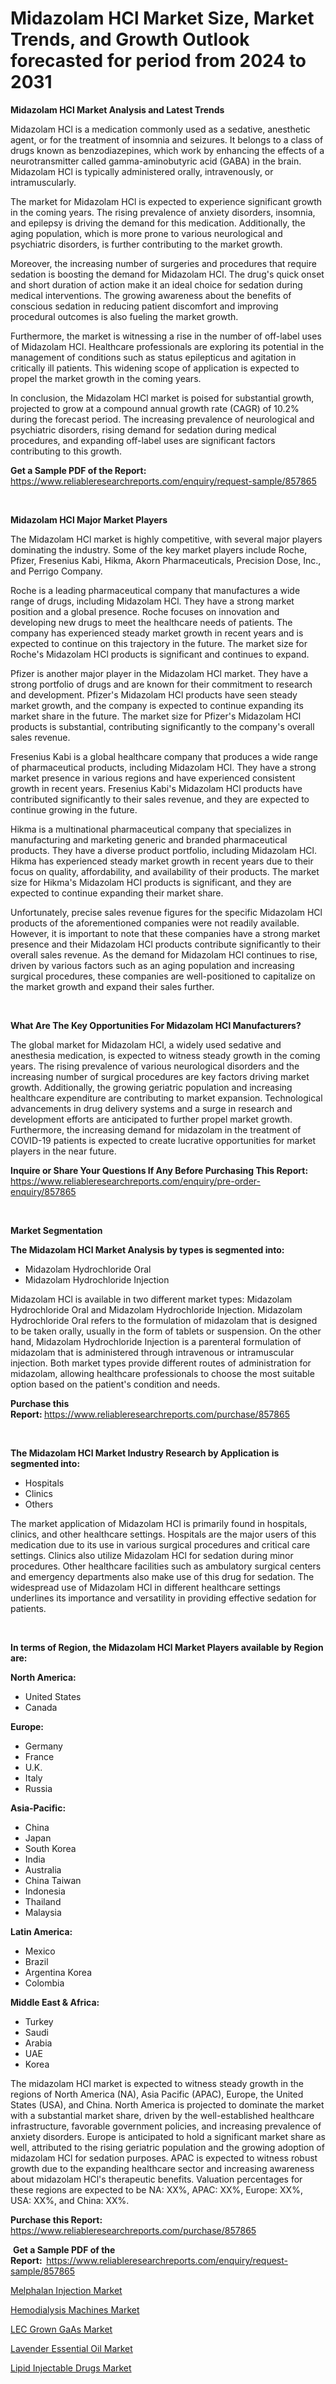 <p><h1>Midazolam HCl Market Size, Market Trends, and Growth Outlook forecasted for period from 2024 to 2031</h1></p><p><strong>Midazolam HCl Market Analysis and Latest Trends</strong></p>
<p><p>Midazolam HCl is a medication commonly used as a sedative, anesthetic agent, or for the treatment of insomnia and seizures. It belongs to a class of drugs known as benzodiazepines, which work by enhancing the effects of a neurotransmitter called gamma-aminobutyric acid (GABA) in the brain. Midazolam HCl is typically administered orally, intravenously, or intramuscularly.</p><p>The market for Midazolam HCl is expected to experience significant growth in the coming years. The rising prevalence of anxiety disorders, insomnia, and epilepsy is driving the demand for this medication. Additionally, the aging population, which is more prone to various neurological and psychiatric disorders, is further contributing to the market growth.</p><p>Moreover, the increasing number of surgeries and procedures that require sedation is boosting the demand for Midazolam HCl. The drug's quick onset and short duration of action make it an ideal choice for sedation during medical interventions. The growing awareness about the benefits of conscious sedation in reducing patient discomfort and improving procedural outcomes is also fueling the market growth.</p><p>Furthermore, the market is witnessing a rise in the number of off-label uses of Midazolam HCl. Healthcare professionals are exploring its potential in the management of conditions such as status epilepticus and agitation in critically ill patients. This widening scope of application is expected to propel the market growth in the coming years.</p><p>In conclusion, the Midazolam HCl market is poised for substantial growth, projected to grow at a compound annual growth rate (CAGR) of 10.2% during the forecast period. The increasing prevalence of neurological and psychiatric disorders, rising demand for sedation during medical procedures, and expanding off-label uses are significant factors contributing to this growth.</p></p>
<p><strong>Get a Sample PDF of the Report:&nbsp;</strong> <a href="https://www.reliableresearchreports.com/enquiry/request-sample/857865">https://www.reliableresearchreports.com/enquiry/request-sample/857865</a></p>
<p>&nbsp;</p>
<p><strong>Midazolam HCl Major Market Players</strong></p>
<p><p>The Midazolam HCl market is highly competitive, with several major players dominating the industry. Some of the key market players include Roche, Pfizer, Fresenius Kabi, Hikma, Akorn Pharmaceuticals, Precision Dose, Inc., and Perrigo Company.</p><p>Roche is a leading pharmaceutical company that manufactures a wide range of drugs, including Midazolam HCl. They have a strong market position and a global presence. Roche focuses on innovation and developing new drugs to meet the healthcare needs of patients. The company has experienced steady market growth in recent years and is expected to continue on this trajectory in the future. The market size for Roche's Midazolam HCl products is significant and continues to expand.</p><p>Pfizer is another major player in the Midazolam HCl market. They have a strong portfolio of drugs and are known for their commitment to research and development. Pfizer's Midazolam HCl products have seen steady market growth, and the company is expected to continue expanding its market share in the future. The market size for Pfizer's Midazolam HCl products is substantial, contributing significantly to the company's overall sales revenue.</p><p>Fresenius Kabi is a global healthcare company that produces a wide range of pharmaceutical products, including Midazolam HCl. They have a strong market presence in various regions and have experienced consistent growth in recent years. Fresenius Kabi's Midazolam HCl products have contributed significantly to their sales revenue, and they are expected to continue growing in the future.</p><p>Hikma is a multinational pharmaceutical company that specializes in manufacturing and marketing generic and branded pharmaceutical products. They have a diverse product portfolio, including Midazolam HCl. Hikma has experienced steady market growth in recent years due to their focus on quality, affordability, and availability of their products. The market size for Hikma's Midazolam HCl products is significant, and they are expected to continue expanding their market share.</p><p>Unfortunately, precise sales revenue figures for the specific Midazolam HCl products of the aforementioned companies were not readily available. However, it is important to note that these companies have a strong market presence and their Midazolam HCl products contribute significantly to their overall sales revenue. As the demand for Midazolam HCl continues to rise, driven by various factors such as an aging population and increasing surgical procedures, these companies are well-positioned to capitalize on the market growth and expand their sales further.</p></p>
<p>&nbsp;</p>
<p><strong>What Are The Key Opportunities For Midazolam HCl Manufacturers?</strong></p>
<p><p>The global market for Midazolam HCl, a widely used sedative and anesthesia medication, is expected to witness steady growth in the coming years. The rising prevalence of various neurological disorders and the increasing number of surgical procedures are key factors driving market growth. Additionally, the growing geriatric population and increasing healthcare expenditure are contributing to market expansion. Technological advancements in drug delivery systems and a surge in research and development efforts are anticipated to further propel market growth. Furthermore, the increasing demand for midazolam in the treatment of COVID-19 patients is expected to create lucrative opportunities for market players in the near future.</p></p>
<p><strong>Inquire or Share Your Questions If Any Before Purchasing This Report:</strong> <a href="https://www.reliableresearchreports.com/enquiry/pre-order-enquiry/857865">https://www.reliableresearchreports.com/enquiry/pre-order-enquiry/857865</a></p>
<p>&nbsp;</p>
<p><strong>Market Segmentation</strong></p>
<p><strong>The Midazolam HCl Market Analysis by types is segmented into:</strong></p>
<p><ul><li>Midazolam Hydrochloride Oral</li><li>Midazolam Hydrochloride Injection</li></ul></p>
<p><p>Midazolam HCl is available in two different market types: Midazolam Hydrochloride Oral and Midazolam Hydrochloride Injection. Midazolam Hydrochloride Oral refers to the formulation of midazolam that is designed to be taken orally, usually in the form of tablets or suspension. On the other hand, Midazolam Hydrochloride Injection is a parenteral formulation of midazolam that is administered through intravenous or intramuscular injection. Both market types provide different routes of administration for midazolam, allowing healthcare professionals to choose the most suitable option based on the patient's condition and needs.</p></p>
<p><strong>Purchase this Report:&nbsp;</strong><a href="https://www.reliableresearchreports.com/purchase/857865">https://www.reliableresearchreports.com/purchase/857865</a></p>
<p>&nbsp;</p>
<p><strong>The Midazolam HCl Market Industry Research by Application is segmented into:</strong></p>
<p><ul><li>Hospitals</li><li>Clinics</li><li>Others</li></ul></p>
<p><p>The market application of Midazolam HCl is primarily found in hospitals, clinics, and other healthcare settings. Hospitals are the major users of this medication due to its use in various surgical procedures and critical care settings. Clinics also utilize Midazolam HCl for sedation during minor procedures. Other healthcare facilities such as ambulatory surgical centers and emergency departments also make use of this drug for sedation. The widespread use of Midazolam HCl in different healthcare settings underlines its importance and versatility in providing effective sedation for patients.</p></p>
<p>&nbsp;</p>
<p><strong>In terms of Region, the Midazolam HCl Market Players available by Region are:</strong></p>
<p>
    <p> <strong> North America: </strong>
        <ul>
            <li>United States</li>
            <li>Canada</li>
        </ul>
        </p> 
    <p> <strong> Europe: </strong>
        <ul>
            <li>Germany</li>
            <li>France</li>
            <li>U.K.</li>
            <li>Italy</li>
            <li>Russia</li>
        </ul>
        </p> 
    <p> <strong> Asia-Pacific: </strong>
        <ul>
            <li>China</li>
            <li>Japan</li>
            <li>South Korea</li>
            <li>India</li>
            <li>Australia</li>
            <li>China Taiwan</li>
            <li>Indonesia</li>
            <li>Thailand</li>
            <li>Malaysia</li>
        </ul>
        </p> 
    <p> <strong> Latin America: </strong>
        <ul>
            <li>Mexico</li>
            <li>Brazil</li>
            <li>Argentina Korea</li>
            <li>Colombia</li>
        </ul>
        </p> 
    <p> <strong> Middle East & Africa: </strong>
        <ul>
            <li>Turkey</li>
            <li>Saudi</li>
            <li>Arabia</li>
            <li>UAE</li>
            <li>Korea</li>
        </ul>
    </p>
    </p>
<p><p>The midazolam HCl market is expected to witness steady growth in the regions of North America (NA), Asia Pacific (APAC), Europe, the United States (USA), and China. North America is projected to dominate the market with a substantial market share, driven by the well-established healthcare infrastructure, favorable government policies, and increasing prevalence of anxiety disorders. Europe is anticipated to hold a significant market share as well, attributed to the rising geriatric population and the growing adoption of midazolam HCl for sedation purposes. APAC is expected to witness robust growth due to the expanding healthcare sector and increasing awareness about midazolam HCl's therapeutic benefits. Valuation percentages for these regions are expected to be NA: XX%, APAC: XX%, Europe: XX%, USA: XX%, and China: XX%.</p></p>
<p><strong>Purchase this Report: </strong><a href="https://www.reliableresearchreports.com/purchase/857865">https://www.reliableresearchreports.com/purchase/857865</a></p>
<p>&nbsp;<strong>Get a Sample PDF of the Report:&nbsp;&nbsp;</strong><a href="https://www.reliableresearchreports.com/enquiry/request-sample/857865">https://www.reliableresearchreports.com/enquiry/request-sample/857865</a></p>
<p><strong></strong></p>
<p><p><a href="https://www.linkedin.com/pulse/melphalan-injection-market-size-share-amp-trends-analysis-report-1hgvf?trackingId=gS2hny3zTL2UMQApO3DV4g%3D%3D">Melphalan Injection Market</a></p><p><a href="https://www.linkedin.com/pulse/hemodialysis-machines-market-provides-comprehensive-analysis-b6mxf?trackingId=ml4Sr%2B39QV2SZklhaQ1QyQ%3D%3D">Hemodialysis Machines Market</a></p><p><a href="https://www.linkedin.com/pulse/lec-grown-gaas-market-offer-valuable-insights-size-share-obz4f?trackingId=8N1Byr%2FMQD6e7zf7mSGxXQ%3D%3D">LEC Grown GaAs Market</a></p><p><a href="https://www.linkedin.com/pulse/lavender-essential-oil-market-analysis-examines-its-nsncf?trackingId=kMqHlNFYTHGVwE9k31YUGg%3D%3D">Lavender Essential Oil Market</a></p><p><a href="https://www.linkedin.com/pulse/lipid-injectable-drugs-market-research-report-provides-critical-i5p7f?trackingId=HqkpBsqnQ7y7AkyaJ0TrZQ%3D%3D">Lipid Injectable Drugs Market</a></p></p>